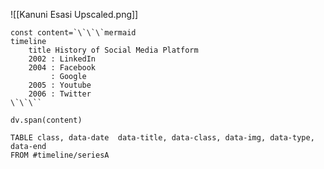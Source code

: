 ![[Kanuni Esasi Upscaled.png]]

```dataviewjs
const content=`\`\`\`mermaid
timeline
    title History of Social Media Platform
    2002 : LinkedIn
    2004 : Facebook
         : Google
    2005 : Youtube
    2006 : Twitter
\`\`\``

dv.span(content)
```


```dataview
TABLE class, data-date  data-title, data-class, data-img, data-type, data-end
FROM #timeline/seriesA
```

